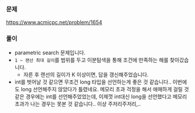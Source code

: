 ### 문제
https://www.acmicpc.net/problem/1654

### 풀이

- parametric search 문제입니다.
- `1 ~ 랜선 최대 길이`를 범위를 두고 이분탐색을 통해 조건에 만족하는 해를 찾아갔습니다.
	- 자른 후 랜선의 길이가 K 이상이면, 답을 갱신해주었습니다.
- int를 벗어날 것 같으면 무조건 long 타입을 선언하는게 좋은 것 같습니다.. 이번에도 long 선언해주지 않았다가 틀렸네요. 메모리 초과 걱정을 해서 애매하게 걸릴 것 같은 경우에는 int를 선언해주었었는데, 이제껏 int대신 long을 선언했다고 메모리 초과가 나는 경우는 못본 것 같습니다.. 이상 주저리주저리,..